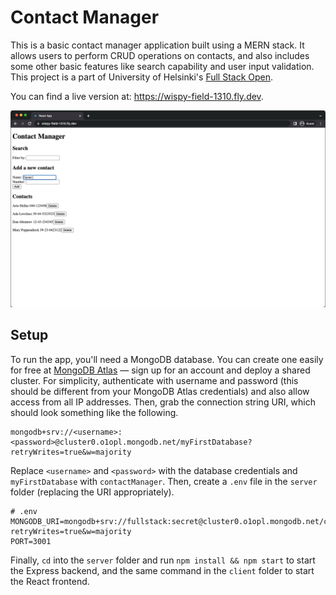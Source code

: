 # Contact Manager

This is a basic contact manager application built using a MERN stack. It allows users to perform CRUD operations on contacts, and also includes some other basic features like search capability and user input validation. This project is a part of University of Helsinki's [Full Stack Open](https://fullstackopen.com/en/).

You can find a live version at: https://wispy-field-1310.fly.dev.

![Demo](demo.gif)

## Setup

To run the app, you'll need a MongoDB database. You can create one easily for free at [MongoDB Atlas](https://www.mongodb.com/atlas/database) — sign up for an account and deploy a shared cluster. For simplicity, authenticate with username and password (this should be different from your MongoDB Atlas credentials) and also allow access from all IP addresses. Then, grab the connection string URI, which should look something like the following.

```
mongodb+srv://<username>:<password>@cluster0.o1opl.mongodb.net/myFirstDatabase?retryWrites=true&w=majority
```

Replace `<username>` and `<password>` with the database credentials and `myFirstDatabase` with `contactManager`. Then, create a `.env` file in the `server` folder (replacing the URI appropriately).

```
# .env
MONGODB_URI=mongodb+srv://fullstack:secret@cluster0.o1opl.mongodb.net/contactManager?retryWrites=true&w=majority
PORT=3001
```

Finally, `cd` into the `server` folder and run `npm install && npm start` to start the Express backend, and the same command in the `client` folder to start the React frontend.
